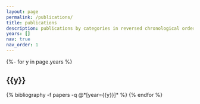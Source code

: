 ```yaml
---
layout: page
permalink: /publications/
title: publications
description: publications by categories in reversed chronological order. generated by jekyll-scholar.
years: []
nav: true
nav_order: 1
---
```

<!-- _pages/publications.md -->
<div class="publications">

{%- for y in page.years %}
  <h2 class="year">{{y}}</h2>
  {% bibliography -f papers -q @*[year={{y}}]* %}
{% endfor %}

</div>
